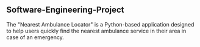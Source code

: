 ## Software-Engineering-Project
The "Nearest Ambulance Locator" is a Python-based application designed to help users quickly find the nearest ambulance service in their area in case of an emergency. 
